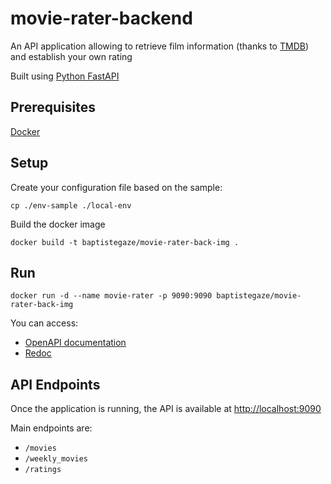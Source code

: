 # movie-rater-backend
An API application allowing to retrieve film information (thanks to [TMDB](https://www.themoviedb.org/)) and establish your own rating

Built using [Python FastAPI](https://fastapi.tiangolo.com)

## Prerequisites

[Docker](https://www.docker.com/get-started)

## Setup

Create your configuration file based on the sample:

`cp ./env-sample ./local-env`

Build the docker image

`docker build -t baptistegaze/movie-rater-back-img .`

## Run

`docker run -d --name movie-rater -p 9090:9090 baptistegaze/movie-rater-back-img`

You can access:
- [OpenAPI documentation](http://localhost:9090/docs)
- [Redoc](http://localhost:9090/redoc)

## API Endpoints

Once the application is running, the API is available at [http://localhost:9090](http://localhost:9090)

Main endpoints are:

- `/movies`
- `/weekly_movies`
- `/ratings`